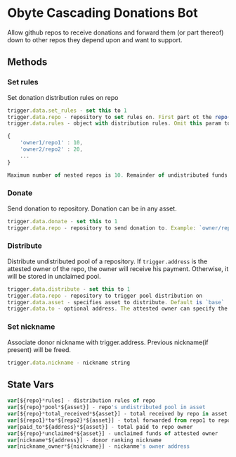 # Obyte Cascading Donations Bot

Allow github repos to receive donations and forward them (or part thereof) down to other repos they depend upon and want to support.

## Methods

### Set rules

Set donation distribution rules on repo

```javascript
trigger.data.set_rules - set this to 1
trigger.data.repo - repository to set rules on. First part ot the repo(the owner) must be the attested github user for trigger.address
trigger.data.rules - object with distribution rules. Omit this param to receive 100% of donations

{
	'owner1/repo1' : 10,
	'owner2/repo2' : 20,
	...
}

Maximum number of nested repos is 10. Remainder of undistributed funds will be send to the owner.
```

### Donate

Send donation to repository. Donation can be in any asset.

```javascript
trigger.data.donate - set this to 1
trigger.data.repo - repository to send donation to. Example: `owner/repo`
```

### Distribute

Distribute undistributed pool of a repository. If `trigger.address` is the attested owner of the repo, the owner will receive his payment. Otherwise, it will be stored in unclaimed pool.

```javascript
trigger.data.distribute - set this to 1
trigger.data.repo - repository to trigger pool distribution on
trigger.data.asset - specifies asset to distribute. Default is `base`
trigger.data.to - optional address. The attested owner can specify the addres that will receive payment instead of him.
```

### Set nickname

Associate donor nickname with trigger.address. Previous nickname(if present) will be freed.

```javascript
trigger.data.nickname - nickname string
```

## State Vars

```javascript
var[${repo}*rules] - distribution rules of repo
var[${repo}*pool*${asset}] - repo's undistributed pool in asset
var[${repo}*total_received*${asset}] - total received by repo in asset
var[${repo1}*to*${repo2}*${asset}] - total forwarded from repo1 to repo2 in asset
var[paid_to*${address}*${asset}] - total paid to repo owner
var[${repo}*unclaimed*${asset}] - unclaimed funds of attested owner
var[nickname*${address}] - donor ranking nickname
var[nickname_owner*${nickname}] - nickanme's owner address
```
